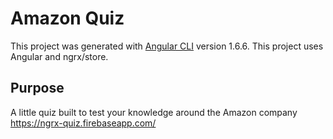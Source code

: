 # Amazon Quiz

This project was generated with [Angular CLI](https://github.com/angular/angular-cli) version 1.6.6. This project uses Angular and ngrx/store.

## Purpose

A little quiz built to test your knowledge around the Amazon company https://ngrx-quiz.firebaseapp.com/
